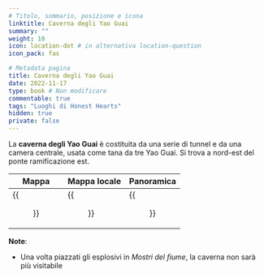 ```yaml
---
# Titolo, sommario, posizione e icona
linktitle: Caverna degli Yao Guai
summary: ""
weight: 10
icon: location-dot # in alternativa location-question
icon_pack: fas

# Metadata pagina
title: Caverna degli Yao Guai
date: 2022-11-17
type: book # Non modificare
commentable: true
tags: "Luoghi di Honest Hearts"
hidden: true
private: false
---
```



<div class="fnv">

La **caverna degli Yao Guai** è costituita da una serie di tunnel e da una camera centrale, usata come tana da tre Yao Guai. Si trova a nord-est del ponte ramificazione est.

| Mappa                       | Mappa locale                            | Panoramica              |
| --------------------------- | --------------------------------------- | ----------------------- |
| {{<figure src="fnv/Yao_Guai_Cave_loc.webp">}} | {{<figure src="fnv/FNVHH_yao_guai_cave_local_map.webp">}} | {{<figure src="fnv/Yao_Guai_Cave.webp">}} |



**Note**:
- Una volta piazzati gli esplosivi in *Mostri del fiume*, la caverna non sarà più visitabile

</div>
